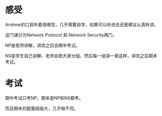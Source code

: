 # 感受

Andrew的口音听着很难受，几乎需要自学，如果可以听进去还是建议认真听讲。

这门课分为Network Protocol 和 Network Security两门，

NP是老师讲解，讲完之后会期中考试。

NS是学生自己讲解，老师会把大家分组，然后每一组讲一章这样，讲完之后期末考试。

# 考试

期中考试只考NP，期末是NP和NS都考。

而且期末的题量超级大，几乎做不完。

